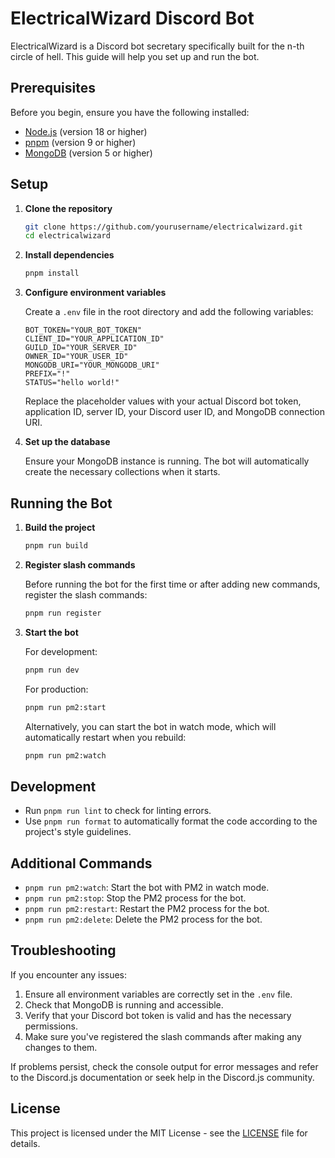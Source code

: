# ElectricalWizard Discord Bot

ElectricalWizard is a Discord bot secretary specifically built for the n-th circle of hell. This guide will help you set up and run the bot.

## Prerequisites

Before you begin, ensure you have the following installed:
- [Node.js](https://nodejs.org/) (version 18 or higher)
- [pnpm](https://pnpm.io/) (version 9 or higher)
- [MongoDB](https://www.mongodb.com/) (version 5 or higher)

## Setup

1. **Clone the repository**

   ```bash
   git clone https://github.com/yourusername/electricalwizard.git
   cd electricalwizard
   ```

2. **Install dependencies**

   ```bash
   pnpm install
   ```

3. **Configure environment variables**

   Create a `.env` file in the root directory and add the following variables:

   ```
   BOT_TOKEN="YOUR_BOT_TOKEN"
   CLIENT_ID="YOUR_APPLICATION_ID"
   GUILD_ID="YOUR_SERVER_ID"
   OWNER_ID="YOUR_USER_ID"
   MONGODB_URI="YOUR_MONGODB_URI"
   PREFIX="!"
   STATUS="hello world!"
   ```

   Replace the placeholder values with your actual Discord bot token, application ID, server ID, your Discord user ID, and MongoDB connection URI.

4. **Set up the database**

   Ensure your MongoDB instance is running. The bot will automatically create the necessary collections when it starts.

## Running the Bot

1. **Build the project**

   ```bash
   pnpm run build
   ```

2. **Register slash commands**

   Before running the bot for the first time or after adding new commands, register the slash commands:

   ```bash
   pnpm run register
   ```

3. **Start the bot**

   For development:
   ```bash
   pnpm run dev
   ```

   For production:
   ```bash
   pnpm run pm2:start
   ```

   Alternatively, you can start the bot in watch mode, which will automatically restart when you rebuild:
   ```bash
   pnpm run pm2:watch
   ```

## Development

- Run `pnpm run lint` to check for linting errors.
- Use `pnpm run format` to automatically format the code according to the project's style guidelines.

## Additional Commands

- `pnpm run pm2:watch`: Start the bot with PM2 in watch mode.
- `pnpm run pm2:stop`: Stop the PM2 process for the bot.
- `pnpm run pm2:restart`: Restart the PM2 process for the bot.
- `pnpm run pm2:delete`: Delete the PM2 process for the bot.

## Troubleshooting

If you encounter any issues:

1. Ensure all environment variables are correctly set in the `.env` file.
2. Check that MongoDB is running and accessible.
3. Verify that your Discord bot token is valid and has the necessary permissions.
4. Make sure you've registered the slash commands after making any changes to them.

If problems persist, check the console output for error messages and refer to the Discord.js documentation or seek help in the Discord.js community.

## License

This project is licensed under the MIT License - see the [LICENSE](LICENSE) file for details.
